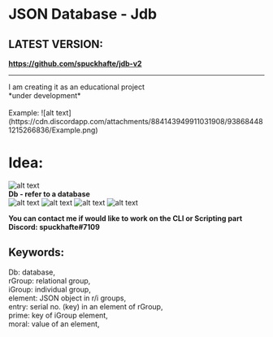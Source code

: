 # JSON Database - Jdb

## LATEST VERSION:
**https://github.com/spuckhafte/jdb-v2**
<hr>
I am creating it as an educational project <br>
*under development*<br>
<br>
Example:
![alt text](https://cdn.discordapp.com/attachments/884143949911031908/938684481215266836/Example.png)

# Idea:
![alt text](https://cdn.discordapp.com/attachments/884143949911031908/938834860724879440/Screenshot_2022-02-03_220235.png)<br>
**Db - refer to a database**<br>
![alt text](https://cdn.discordapp.com/attachments/884143949911031908/938834883822903346/Screenshot_2022-02-03_220301.png)
![alt text](https://cdn.discordapp.com/attachments/884143949911031908/938834916714618890/Screenshot_2022-02-03_220325.png)
![alt text](https://cdn.discordapp.com/attachments/884143949911031908/938834942748672090/Screenshot_2022-02-03_220343.png)
![alt text](https://cdn.discordapp.com/attachments/884143949911031908/938834967507660890/Screenshot_2022-02-03_220403.png)

**You can contact me if would like to work on the CLI or Scripting part**<br>
**Discord: spuckhafte#7109**

## Keywords:
Db: database,<br>
rGroup: relational group,<br>
iGroup: individual group,<br>
element: JSON object in r/i groups,<br>
entry: serial no. (key) in an element of rGroup,<br>
prime: key of iGroup element,<br>
moral: value of an element,<br>
